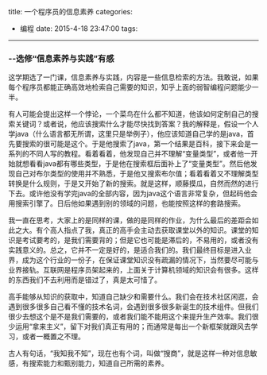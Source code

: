 title: 一个程序员的信息素养
categories:
  - 编程
date: 2015-4-18 23:47:00
tags:
---

### --选修“信息素养与实践”有感 ###

这学期选了一门课，信息素养与实践，内容是一些信息检索的方法。我敢说，如果每个程序员都能正确高效地检索自己需要的知识，知乎上面的弱智编程问题能少一半。

<!-- more -->

有人可能会提出这样一个悖论，一个菜鸟在什么都不知道，他该如何定制自己的搜索关键词？或者说，他应该搜索什么才能尽快找到答案？我的解释是，假设一个人学java（什么语言都无所谓，这里只是举例子），他应该知道自己学的是java，首先要搜索的很可能是这个。于是他搜索了java，第一个结果是百科，接下来会是一系列的不同人写的教程。看着看着，他发现自己并不理解“变量类型”，或者他一开始就想看看java都有哪些类型，于是他在搜索框后面补上了“变量类型”。然后他发现自己对布尔类型的使用并不熟悉，于是他又搜索布尔值；看着看着又不理解类型转换是什么规则，于是又开始了新的搜索。就是这样，顺藤摸瓜，自然而然的进行下去。或许他没有学完java的全部内容，因为java这个语言非常复杂，但起码他会用搜索引擎了。日后他如果遇到别的领域的问题，也能按照这样的套路搜索。

我一直在思考，大家上的是同样的课，做的是同样的作业，为什么最后的差距会如此之大。有个高人指点了我，真正的高手会主动去获取课堂以外的知识。课堂的知识是考试要考的，是我们需要背的；但是它也可能是滞后的，不易用的，或者没有实践意义的。总之，它并不一定是好的，是适合我们的。我们最终目标是进入业界，成为这个行业的一份子，在保证课堂知识没有疏漏的情况下，当然要尽可能与业界接轨。互联网是程序员架起来的，上面关于计算机领域的知识会有很多。这样的东西我们不去利用而是错过了，真是太可惜了。

高手能够从知识的获取中，知道自己缺少和需要什么。我们会在技术社区闲逛，会遇到很多很多自己看不懂的技术名词，会遇到很多很多新诞生的技术组件。但我们很少去想这个是不是我们需要的，或者我们能不能用这个来提升生产效率。我们很少运用“拿来主义”，留下对我们真正有用的；而通常是每出一个新框架就跟风去学习，或者一概置之不理。

古人有句话，“我知我不知”，现在也有个词，叫做“搜商”，就是这样一种对信息敏感，有搜索能力和甄别能力，知道自己所需的素养。